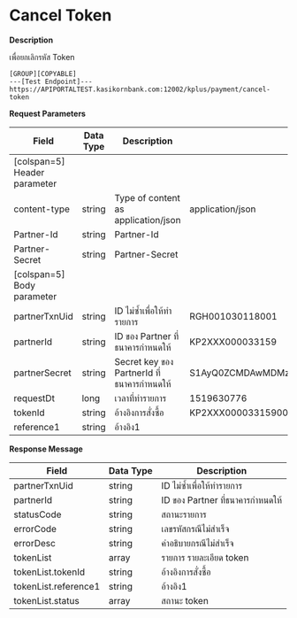 # Cancel Token

**Description**

เพื่อยกเลิกรหัส Token

```
[GROUP][COPYABLE]
---[Test Endpoint]---
https://APIPORTALTEST.kasikornbank.com:12002/kplus/payment/cancel-token
```

**Request Parameters**

| Field                        | Data Type | Description                                | Example                                              | Mandatory |
| ---------------------------- | --------- | ------------------------------------------ | ---------------------------------------------------- | :-------: |
| [colspan=5] Header parameter |
| content-type                 | string    | Type of content as application/json        | application/json                                     |     Y     |
| Partner-Id                   | string    | Partner-Id                                 |                                                      |     Y     |
| Partner-Secret               | string    | Partner-Secret                             |                                                      |     Y     |
| [colspan=5] Body parameter   |
| partnerTxnUid                | string    | ID ไม่ซ้ำเพื่อให้ทำรายการ                  | RGH001030118001                                      |     Y     |
| partnerId                    | string    | ID ของ Partner ที่ธนาคารกำหนดให้           | KP2XXX000033159                                      |     Y     |
| partnerSecret                | string    | Secret key ของ PartnerId ที่ธนาคารกำหนดให้ | S1AyQ0ZCMDAwMDMzMTU5LWtwbHVzLXNpdC0yYzJwLWZhY2Vib29r |     Y     |
| requestDt                    | long      | เวลาที่ทำรายการ                            | 1519630776                                           |     Y     |
| tokenId                      | string    | อ้างอิงการสั่งซื้อ                         | KP2XXX00003315900BBC3C374D644DE9F2BA5CDC189C27B      |     Y     |
| reference1                   | string    | อ้างอิง1                                   |                                                      |     Y     |

**Response Message**

| Field                | Data Type | Description                      |
| -------------------- | --------- | -------------------------------- |
| partnerTxnUid        | string    | ID ไม่ซ้ำเพื่อให้ทำรายการ        |
| partnerId            | string    | ID ของ Partner ที่ธนาคารกำหนดให้ |
| statusCode           | string    | สถานะรายการ                      |
| errorCode            | string    | เลขรหัสกรณีไม่สำเร็จ             |
| errorDesc            | string    | คำอธิบายกรณีไม่สำเร็จ            |
| tokenList            | array     | รายการ รายละเอียด token          |
| tokenList.tokenId    | string    | อ้างอิงการสั่งซื้อ               |
| tokenList.reference1 | string    | อ้างอิง1                         |
| tokenList.status     | array     | สถานะ token                      |
